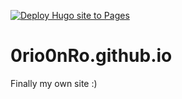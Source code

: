 [![Deploy Hugo site to Pages](https://github.com/0ri0nRo/0ri0nRo.github.io/actions/workflows/hugo.yml/badge.svg)](https://github.com/0ri0nRo/0ri0nRo.github.io/actions/workflows/hugo.yml)
# 0rio0nRo.github.io
Finally my own site :)
